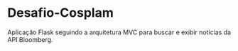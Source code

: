 # Desafio-Cosplam
 Aplicação Flask seguindo a arquitetura MVC para buscar e exibir notícias da API Bloomberg.
